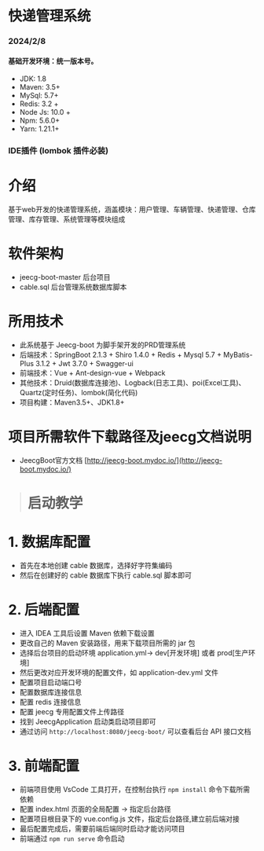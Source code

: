 # 快递管理系统

### 2024/2/8 
#### 基础开发环境：统一版本号。
- JDK: 1.8
- Maven: 3.5+
- MySql: 5.7+
- Redis: 3.2 +
- Node Js: 10.0 +
- Npm: 5.6.0+
- Yarn: 1.21.1+
### IDE插件 (lombok 插件必装)

# 介绍
基于web开发的快递管理系统，涵盖模块：用户管理、车辆管理、快递管理、仓库管理、库存管理、系统管理等模块组成

# 软件架构
- jeecg-boot-master 后台项目
- cable.sql 后台管理系统数据库脚本

# 所用技术
- 此系统基于 Jeecg-boot 为脚手架开发的PRD管理系统
- 后端技术：SpringBoot 2.1.3 + Shiro 1.4.0 + Redis + Mysql 5.7 + MyBatis-Plus 3.1.2 + Jwt 3.7.0 + Swagger-ui
- 前端技术：Vue + Ant-design-vue + Webpack
- 其他技术：Druid(数据库连接池)、Logback(日志工具)、poi(Excel工具)、Quartz(定时任务)、lombok(简化代码)
- 项目构建：Maven3.5+、JDK1.8+

# 项目所需软件下载路径及jeecg文档说明
- JeecgBoot官方文档 [http://jeecg-boot.mydoc.io/](http://jeecg-boot.mydoc.io/)

> # 启动教学
# 1. 数据库配置
- 首先在本地创建 cable 数据库，选择好字符集编码
- 然后在创建好的 cable 数据库下执行 cable.sql 脚本即可

# 2. 后端配置
- 进入 IDEA 工具后设置 Maven 依赖下载设置
- 更改自己的 Maven 安装路径，用来下载项目所需的 jar 包
- 选择后台项目的启动环境 application.yml-> dev[开发环境] 或者 prod[生产环境]
- 然后更改对应开发环境的配置文件，如 application-dev.yml 文件
- 配置项目启动端口号
- 配置数据库连接信息
- 配置 redis 连接信息
- 配置 jeecg 专用配置文件上传路径
- 找到 JeecgApplication 启动类启动项目即可
- 通过访问 `http://localhost:8080/jeecg-boot/` 可以查看后台 API 接口文档

# 3. 前端配置
- 前端项目使用 VsCode 工具打开，在控制台执行 `npm install` 命令下载所需依赖
- 配置 index.html 页面的全局配置 -> 指定后台路径
- 配置项目根目录下的 vue.config.js 文件，指定后台路径,建立前后端对接
- 最后配置完成后，需要前端后端同时启动才能访问项目
- 前端通过 `npm run serve` 命令启动
